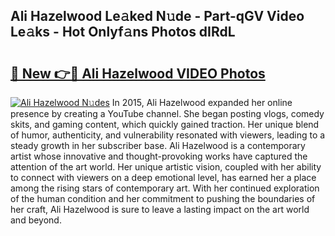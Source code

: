 ## Ali Hazelwood Le𝚊ked N𝚞de - Part-qGV Video Le𝚊ks - Hot Onlyf𝚊ns Photos dIRdL

# <h2><a href="http://ac48756.deff.icu/?id=Ali+Hazelwood">🔗 New 👉🔴 Ali Hazelwood VIDEO Photos</a></h2>

[![Ali Hazelwood N𝚞des](https://i.imgur.com/rIISA9y.gif)](http://ac48756.deff.icu/?id=Ali+Hazelwood)
In 2015, Ali Hazelwood expanded her online presence by creating a YouTube channel. She began posting vlogs, comedy skits, and gaming content, which quickly gained traction. Her unique blend of humor, authenticity, and vulnerability resonated with viewers, leading to a steady growth in her subscriber base. Ali Hazelwood is a contemporary artist whose innovative and thought-provoking works have captured the attention of the art world. Her unique artistic vision, coupled with her ability to connect with viewers on a deep emotional level, has earned her a place among the rising stars of contemporary art. With her continued exploration of the human condition and her commitment to pushing the boundaries of her craft, Ali Hazelwood is sure to leave a lasting impact on the art world and beyond.
